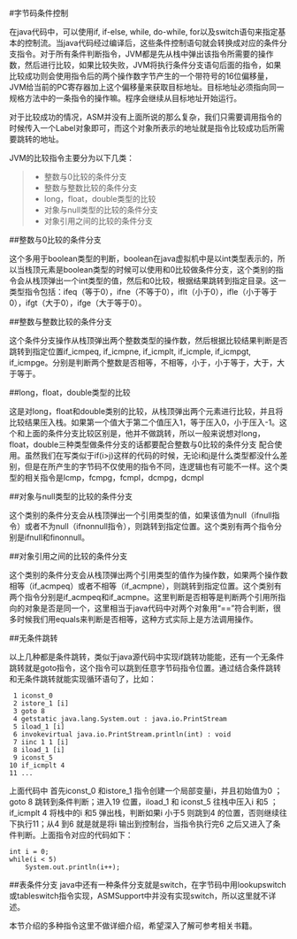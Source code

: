 #字节码条件控制

在java代码中，可以使用if, if-else, while, do-while, for以及switch语句来指定基本的控制流。当java代码经过编译后，这些条件控制语句就会转换成对应的条件分支指令。对于所有条件判断指令，JVM都是先从栈中弹出该指令所需要的操作数，然后进行比较，如果比较失败，JVM将执行条件分支语句后面的指令，如果比较成功则会使用指令后的两个操作数字节产生的一个带符号的16位偏移量，JVM给当前的PC寄存器加上这个偏移量来获取目标地址。目标地址必须指向同一规格方法中的一条指令的操作嘛。程序会继续从目标地址开始运行。

对于比较成功的情况，ASM并没有上面所说的那么复杂，我们只需要调用指令的时候传入一个Label对象即可，而这个对象所表示的地址就是指令比较成功后所需要跳转的地址。

JVM的比较指令主要分为以下几类：

> * 整数与0比较的条件分支
> * 整数与整数比较的条件分支
> * long，float，double类型的比较
> * 对象与null类型的比较的条件分支
> * 对象引用之间的比较的条件分支

##整数与0比较的条件分支

这个多用于boolean类型的判断，boolean在java虚拟机中是以int类型表示的，所以当栈顶元素是boolean类型的时候可以使用和0比较做条件分支，这个类别的指令会从栈顶弹出一个int类型的值，然后和0比较，根据结果跳转到指定目录。这一类型指令包括：ifeq（等于0），ifne（不等于0），iflt（小于0），ifle（小于等于0），ifgt（大于0），ifge（大于等于0）。

##整数与整数比较的条件分支

这个条件分支操作从栈顶弹出两个整数类型的操作数，然后根据比较结果判断是否跳转到指定位置if_icmpeq, if_icmpne, if_icmplt, if_icmple, if_icmpgt, if_icmpge。分别是判断两个整数是否相等，不相等，小于，小于等于，大于，大于等于。

##long，float，double类型的比较

这是对long，float和double类别的比较，从栈顶弹出两个元素进行比较，并且将比较结果压入栈。如果第一个值大于第二个值压入1，等于压入0，小于压入-1。这个和上面的条件分支比较区别是，他并不做跳转，所以一般来说想对long，float，double三种类型做条件分支的话都要配合整数与0比较的条件分支 配合使用。虽然我们在写类似于if(i>j)这样的代码的时候，无论i和j是什么类型都没什么差别，但是在所产生的字节码不仅使用的指令不同，连逻辑也有可能不一样。这个类型的相关指令是lcmp，fcmpg，fcmpl，dcmpg，dcmpl

##对象与null类型的比较的条件分支

这个类别的条件分支会从栈顶弹出一个引用类型的值，如果该值为null（ifnull指令）或者不为null（ifnonnull指令），则跳转到指定位置。这个类别有两个指令分别是ifnull和finonnull。

##对象引用之间的比较的条件分支

这个类别的条件分支会从栈顶弹出两个引用类型的值作为操作数，如果两个操作数相等（if_acmpeq）或者不相等（if_acmpne），则跳转到指定位置。这个类别有两个指令分别是if_acmpeq和if_acmpne。这里判断是否相等是判断两个引用所指向的对象是否是同一个，这里相当于java代码中对两个对象用“==”符合判断，很多时候我们用equals来判断是否相等，这种方式实际上是方法调用操作。

##无条件跳转

以上几种都是条件跳转，类似于java源代码中实现if跳转功能能，还有一个无条件跳转就是goto指令，这个指令可以跳到任意字节码指令位置。通过结合条件跳转和无条件跳转就能实现循环语句了，比如：


     1 iconst_0
     2 istore_1 [i]
     3 goto 8
     4 getstatic java.lang.System.out : java.io.PrintStream
     5 iload_1 [i]
     6 invokevirtual java.io.PrintStream.println(int) : void
     7 iinc 1 1 [i]
     8 iload_1 [i]
     9 iconst_5
    10 if_icmplt 4
    11 ...
    
上面代码中 首先iconst\_0 和istore\_1 指令创建一个局部变量i，并且初始值为0 ；goto 8  跳转到条件判断；进入19 位置，iload\_1 和 iconst\_5 往栈中压入i 和5 ；if\_icmplt  4 将栈中的i 和5 弹出栈，判断如果i 小于5 则跳到4 的位置，否则继续往下执行11；从4 到6 就是就是将i 输出到控制台，当指令执行完6 之后又进入了条件判断。上面指令对应的代码如下：

    int i = 0;
    while(i < 5)
        System.out.println(i++);
        
##表条件分支
java中还有一种条件分支就是switch，在字节码中用lookupswitch或tableswitch指令实现，ASMSupport中并没有实现switch，所以这里就不详述。

本节介绍的多种指令这里不做详细介绍，希望深入了解可参考相关书籍。